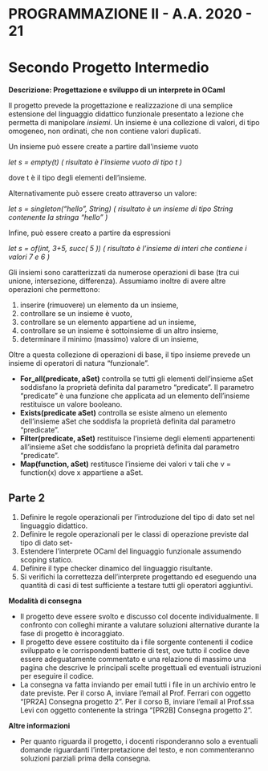 # PROGRAMMAZIONE II - A.A. 2020 - 21

# Secondo Progetto Intermedio

**Descrizione: Progettazione e sviluppo di un interprete in OCaml**

Il progetto prevede la progettazione e realizzazione di una semplice estensione del linguaggio didattico
funzionale presentato a lezione che permetta di manipolare _insiemi_. Un insieme è una collezione di valori,
di tipo omogeneo, non ordinati, che non contiene valori duplicati.

Un insieme può essere create a partire dall’insieme vuoto

**let s = empty(t)
(* risultato è l’insieme vuoto di tipo t *)**

dove t è il tipo degli elementi dell’insieme.

Alternativamente può essere creato attraverso un valore:

**let s = singleton(“hello”, String)
(* risultato è un insieme di tipo String contenente la stringa “hello” *)**

Infine, può essere creato a partire da espressioni

**let s = of(int, 3+5, succ( 5 ))
(* risultato è l’insieme di interi che contiene i valori 7 e 6 *)**

Gli insiemi sono caratterizzati da numerose operazioni di base (tra cui unione,
intersezione, differenza). Assumiamo inoltre di avere altre operazioni che
permettono:

1. inserire (rimuovere) un elemento da un insieme,
2. controllare se un insieme è vuoto,
3. controllare se un elemento appartiene ad un insieme,
4. controllare se un insieme è sottoinsieme di un altro insieme,
5. determinare il minimo (massimo) valore di un insieme,

Oltre a questa collezione di operazioni di base, il tipo insieme prevede un
insieme di operatori di natura “funzionale”.

- **For_all(predicate, aSet)** controlla se tutti gli elementi dell’insieme aSet
    soddisfano la proprietà definita dal parametro “predicate”. Il parametro
    “predicate” è una funzione che applicata ad un elemento dell’insieme
    restituisce un valore booleano.
- **Exists(predicate aSet)** controlla se esiste almeno un elemento dell’insieme
    aSet che soddisfa la proprietà definita dal parametro “predicate”.
- **Filter(predicate, aSet)** restituisce l’insieme degli elementi appartenenti
    all’insieme aSet che soddisfano la proprietà definita dal parametro
    “predicate”.
- **Map(function, aSet)** restitusce l’insieme dei valori v tali che v =
    function(x) dove x appartiene a aSet.


## Parte 2

1. Definire le regole operazionali per l’introduzione del tipo di dato set nel linguaggio didattico.
2. Definire le regole operazionali per le classi di operazione previste dal tipo di dato set-
3. Estendere l’interprete OCaml del linguaggio funzionale assumendo scoping statico.
4. Definire il type checker dinamico del linguaggio risultante.
5. Si verifichi la correttezza dell’interprete progettando ed eseguendo una quantità di casi di test
    sufficiente a testare tutti gli operatori aggiuntivi.

**Modalità di consegna**

- Il progetto deve essere svolto e discusso col docente individualmente. Il confronto con colleghi
    mirante a valutare soluzioni alternative durante la fase di progetto è incoraggiato.
- Il progetto deve essere costituito da
    i file sorgente contenenti il codice sviluppato e le corrispondenti batterie di test, ove tutto il
codice deve essere adeguatamente commentato e
    una relazione di massimo una pagina che descrive le principali scelte progettuali ed
eventuali istruzioni per eseguire il codice.
- La consegna va fatta inviando per email tutti i file in un archivio entro le date previste. Per il corso A, inviare l’email al Prof. Ferrari con oggetto “[PR2A] Consegna progetto 2”. Per il corso B, inviare l’email al Prof.ssa Levi con oggetto contenente la stringa “[PR2B] Consegna progetto 2”.

**Altre informazioni**

- Per quanto riguarda il progetto, i docenti risponderanno solo a eventuali domande riguardanti l’interpretazione del testo, e non commenteranno soluzioni parziali prima della consegna.


